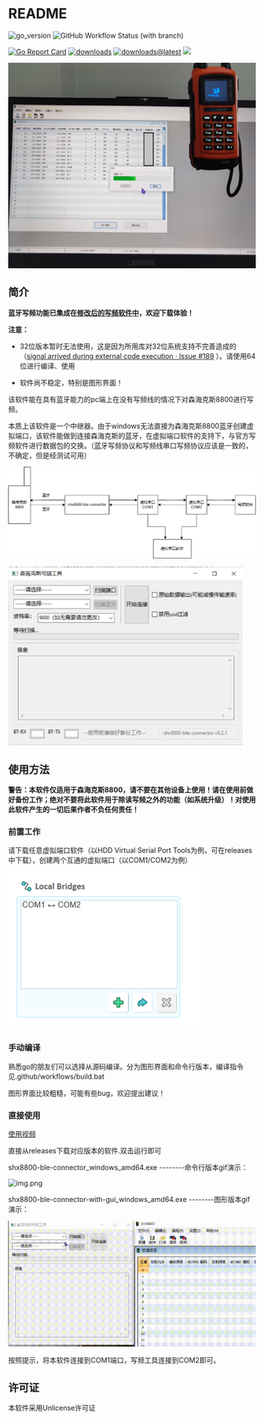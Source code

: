 # README

![go_version](https://img.shields.io/badge/Go-1.20.4-brightgreen?style=for-the-badge)
![GitHub Workflow Status (with branch)](https://img.shields.io/github/actions/workflow/status/SydneyOwl/shx8800-ble-connector/build.yml?style=for-the-badge)

[![Go Report Card](https://goreportcard.com/badge/github.com/sydneyowl/shx8800-ble-connector)](https://goreportcard.com/report/github.com/sydneyowl/shx8800-ble-connector)
[![downloads](https://img.shields.io/github/downloads/SydneyOwl/shx8800-ble-connector/total)](https://github.com/SydneyOwl/shx8800-ble-connector/releases?style=for-the-badge)
[![downloads@latest](https://img.shields.io/github/downloads/SydneyOwl/shx8800-ble-connector/latest/total)](https://github.com/SydneyOwl/shx8800-ble-connector/releases/latest?style=for-the-badge)
![](https://img.shields.io/github/v/tag/sydneyowl/shx8800-ble-connector?label=version&style=flat-square?style=for-the-badge)

![IMG_20230815_083605](./md_assets/readme/IMG_20230815_083605.jpg)

## 简介

**蓝牙写频功能已集成在[修改后的写频软件中](https://github.com/SydneyOwl/senhaix-freq-writer-enhanced)，欢迎下载体验！**

**注意：**

+ 32位版本暂时无法使用，这是因为所用库对32位系统支持不完善造成的（[signal arrived during external code execution · Issue #189](https://github.com/tinygo-org/bluetooth/issues/189)
）。请使用64位进行编译、使用

+ 软件尚不稳定，特别是图形界面！

该软件能在具有蓝牙能力的pc端上在没有写频线的情况下对森海克斯8800进行写频。

本质上该软件是一个中继器。由于windows无法直接为森海克斯8800蓝牙创建虚拟端口，该软件能做到连接森海克斯的蓝牙，在虚拟端口软件的支持下，与官方写频软件进行数据包的交换。（蓝牙写频协议和写频线串口写频协议应该是一致的，不确定，但是经测试可用）

![struc](./md_assets/readme/struc.png)

<img src="./md_assets/readme/image-20240112102604365.png" alt="image-20240112102604365" style="zoom: 67%;" />

## 使用方法

**警告：本软件仅适用于森海克斯8800，请不要在其他设备上使用！请在使用前做好备份工作；绝对不要将此软件用于除读写频之外的功能（如系统升级）！对使用此软件产生的一切后果作者不负任何责任！**

### 前置工作

请下载任意虚拟端口软件（以HDD Virtual Serial Port Tools为例，可在releases中下载），创建两个互通的虚拟端口（以COM1/COM2为例）

![image-20230815103331778](./md_assets/readme/image-20230815103331778.png)

### 手动编译

熟悉go的朋友们可以选择从源码编译。分为图形界面和命令行版本，编译指令见.github/workflows/build.bat

图形界面比较粗糙，可能有些bug，欢迎提出建议！

### 直接使用

[使用视频](https://www.bilibili.com/video/BV1ou4y1N7kb/)

直接从releases下载对应版本的软件.双击运行即可

shx8800-ble-connector_windows_amd64.exe --------命令行版本gif演示：

![img.png](md_assets/readme/cmd.gif)

shx8800-ble-connector-with-gui_windows_amd64.exe --------图形版本gif演示：

![img.png](md_assets/readme/gui.gif)

按照提示，将本软件连接到COM1端口，写频工具连接到COM2即可。

## 许可证

本软件采用Unlicense许可证
